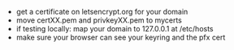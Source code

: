 - get a certificate on letsencrypt.org for your domain
- move certXX.pem and privkeyXX.pem to mycerts
- if testing locally: map your domain to 127.0.0.1 at /etc/hosts
- make sure your browser can see your keyring and the pfx cert


